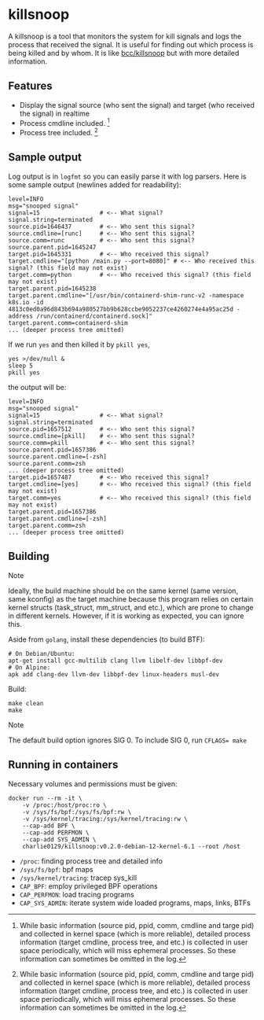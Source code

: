 # killsnoop

A killsnoop is a tool that monitors the system for kill signals and logs the process that received the signal. It is useful for finding out which process is being killed and by whom. It is like [bcc/killsnoop](https://github.com/iovisor/bcc/blob/master/tools/killsnoop.py) but with more detailed information.

## Features

- Display the signal source (who sent the signal) and target (who received the signal) in realtime
- Process cmdline included. [^1]
- Process tree included. [^1]

[^1]: While basic information (source pid, ppid, comm, cmdline and targe pid) and collected in kernel space (which is more reliable), detailed process information (target cmdline, process tree, and etc.) is collected in user space periodically, which will miss ephemeral processes. So these information can sometimes be omitted in the log.

## Sample output

Log output is in `logfmt` so you can easily parse it with log parsers. Here is some sample output (newlines added for readability):

```
level=INFO
msg="snooped signal"
signal=15                 # <-- What signal?
signal.string=terminated
source.pid=1646437        # <-- Who sent this signal?
source.cmdline=[runc]     # <-- Who sent this signal?
source.comm=runc          # <-- Who sent this signal?
source.parent.pid=1645247
target.pid=1645331        # <-- Who received this signal?
target.cmdline="[python /main.py --port=8080]" # <-- Who received this signal? (this field may not exist)
target.comm=python        # <-- Who received this signal? (this field may not exist)
target.parent.pid=1645238
target.parent.cmdline="[/usr/bin/containerd-shim-runc-v2 -namespace k8s.io -id 4813c0ed0a96d843b694a980527bb9b628ccbe9052237ce4260274e4a95ac25d -address /run/containerd/containerd.sock]"
target.parent.comm=containerd-shim
... (deeper process tree omitted)
```

If we run `yes` and then killed it by `pkill yes`,

```
yes >/dev/null &
sleep 5
pkill yes
```

the output will be:

```
level=INFO
msg="snooped signal"
signal=15                 # <-- What signal?
signal.string=terminated
source.pid=1657512        # <-- Who sent this signal?
source.cmdline=[pkill]    # <-- Who sent this signal?
source.comm=pkill         # <-- Who sent this signal?
source.parent.pid=1657386
source.parent.cmdline=[-zsh]
source.parent.comm=zsh
... (deeper process tree omitted)
target.pid=1657487        # <-- Who received this signal?
target.cmdline=[yes]      # <-- Who received this signal? (this field may not exist)
target.comm=yes           # <-- Who received this signal? (this field may not exist)
target.parent.pid=1657386
target.parent.cmdline=[-zsh]
target.parent.comm=zsh
... (deeper process tree omitted)
```

## Building

> [!NOTE]
> Ideally, the build machine should be on the same kernel (same version, same kconfig) as the target machine because this program relies on certain kernel structs (task_struct, mm_struct, and etc.), which are prone to change in different kernels. However, if it is working as expected, you can ignore this.

Aside from `golang`, install these dependencies (to build BTF):

```
# On Debian/Ubuntu:
apt-get install gcc-multilib clang llvm libelf-dev libbpf-dev
# On Alpine:
apk add clang-dev llvm-dev libbpf-dev linux-headers musl-dev
```

Build:

```
make clean
make
```

> [!NOTE]
> The default build option ignores SIG 0. To include SIG 0, run `CFLAGS= make`

## Running in containers

Necessary volumes and permissions must be given:

```
docker run --rm -it \
    -v /proc:/host/proc:ro \
    -v /sys/fs/bpf:/sys/fs/bpf:rw \
    -v /sys/kernel/tracing:/sys/kernel/tracing:rw \
    --cap-add BPF \
    --cap-add PERFMON \
    --cap-add SYS_ADMIN \
    charlie0129/killsnoop:v0.2.0-debian-12-kernel-6.1 --root /host
```

- `/proc`: finding process tree and detailed info
- `/sys/fs/bpf`: bpf maps
- `/sys/kernel/tracing`: tracep sys_kill
- `CAP_BPF`: employ privileged BPF operations
- `CAP_PERFMON`: load tracing programs
- `CAP_SYS_ADMIN`: iterate system wide loaded programs, maps, links, BTFs
